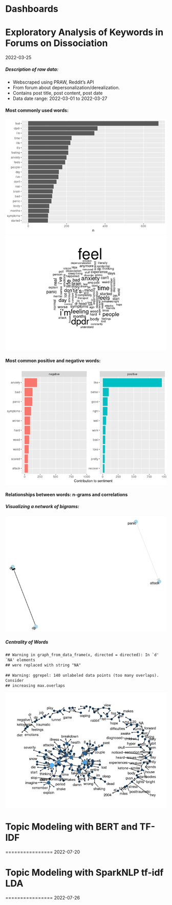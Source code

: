 # Dashboards
Exploratory Analysis of Keywords in Forums on Dissociation
================
2022-03-25

##### Description of raw data:

-   Webscraped using PRAW, Reddit’s API
-   From forum about depersonalization/derealization.
-   Contains post title, post content, post date
-   Data date range: 2022-03-01 to 2022-03-27

#### Most commonly used words:

![](unnamed-chunk-2-1.png)<!-- -->![](unnamed-chunk-2-2.png)<!-- -->

#### Most common positive and negative words:

![](unnamed-chunk-3-1.png)<!-- -->

#### Relationships between words: n-grams and correlations

##### Visualizing a network of bigrams:

![](unnamed-chunk-4-1.png)<!-- -->

##### Centrality of Words

    ## Warning in graph_from_data_frame(x, directed = directed): In `d' `NA' elements
    ## were replaced with string "NA"

    ## Warning: ggrepel: 140 unlabeled data points (too many overlaps). Consider
    ## increasing max.overlaps

![](unnamed-chunk-5-1.png)<!-- -->


# Topic Modeling with BERT and TF-IDF
================
2022-07-20




# Topic Modeling with SparkNLP tf-idf LDA
================
2022-07-26

